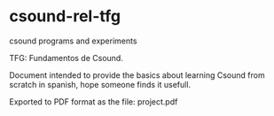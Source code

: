 # csound-rel-tfg
csound programs and experiments

TFG: Fundamentos de Csound. 

Document intended to provide the basics about learning Csound from scratch in spanish, hope someone finds it usefull.

Exported to PDF format as the file: project.pdf
